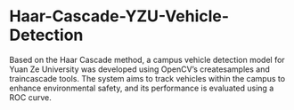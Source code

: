 # Haar-Cascade-YZU-Vehicle-Detection
Based on the Haar Cascade method, a campus vehicle detection model for Yuan Ze University was developed using OpenCV’s createsamples and traincascade tools. The system aims to track vehicles within the campus to enhance environmental safety, and its performance is evaluated using a ROC curve.
